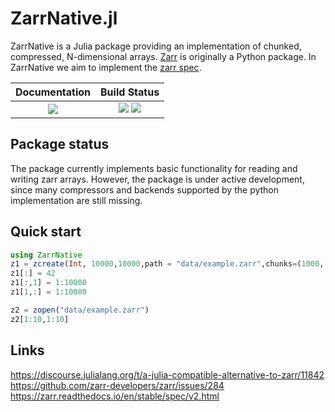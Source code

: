 # ZarrNative.jl

ZarrNative is a Julia package providing an implementation of chunked, compressed, N-dimensional arrays. [Zarr](https://zarr.readthedocs.io/en/stable/) is originally a Python package. In ZarrNative we aim to implement the [zarr spec](https://zarr.readthedocs.io/en/stable/spec/v2.html).

| **Documentation**                                                               | **Build Status**                                                                                |
|:-------------------------------------------------------------------------------:|:-----------------------------------------------------------------------------------------------:|
| [![][docs-dev-img]][docs-dev-url] | [![][travis-img]][travis-url] [![][codecov-img]][codecov-url] |

## Package status

The package currently implements basic functionality for reading and writing zarr arrays. However, the package is under active development, since many compressors and backends supported by the python implementation are still missing.

## Quick start

````julia
using ZarrNative
z1 = zcreate(Int, 10000,10000,path = "data/example.zarr",chunks=(1000, 1000))
z1[:] = 42
z1[:,1] = 1:10000
z1[1,:] = 1:10000

z2 = zopen("data/example.zarr")
z2[1:10,1:10]
````

## Links
https://discourse.julialang.org/t/a-julia-compatible-alternative-to-zarr/11842
https://github.com/zarr-developers/zarr/issues/284
https://zarr.readthedocs.io/en/stable/spec/v2.html


[docs-dev-img]: https://img.shields.io/badge/docs-dev-blue.svg
[docs-dev-url]: https://meggart.github.io/ZarrNative.jl/latest

[travis-img]: https://travis-ci.org/meggart/ZarrNative.jl.svg?branch=master
[travis-url]: https://travis-ci.org/meggart/ZarrNative.jl

[codecov-img]: https://codecov.io/gh/meggart/ZarrNative.jl/branch/master/graph/badge.svg
[codecov-url]: https://codecov.io/gh/meggart/ZarrNative.jl
